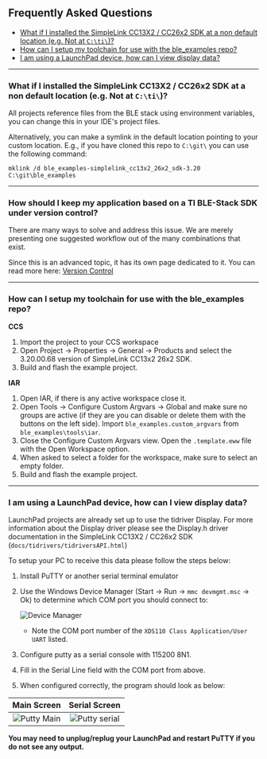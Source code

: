 ## Frequently Asked Questions

* [What if I installed the SimpleLink CC13X2 / CC26x2 SDK at a non default location (e.g. Not at ``C:\ti\``)?](#what-if-i-installed-the-simplelink-cc13x2-26x2-sdk-at-a-non-default-location-eg-not-at-cti)
* [How can I setup my toolchain for use with the ble\_examples repo?](#how-can-i-setup-my-toolchain-for-use-with-the-ble_examples-repo)
* [I am using a LaunchPad device, how can I view display data?](#i-am-using-a-launchpad-device-how-can-i-view-display-data)
---

### <a name="default"></a>What if I installed the SimpleLink CC13X2 / CC26x2 SDK at a non default location (e.g. Not at ``C:\ti\``)?

All projects reference files from the BLE stack using environment variables, you
can change this in your IDE's project files. 

Alternatively, you can make a symlink in the default location pointing to your 
custom location. E.g., if you have cloned this repo to ``C:\git\`` you can use 
the following command:

``mklink /d ble_examples-simplelink_cc13x2_26x2_sdk-3.20 C:\git\ble_examples``

---
### <a name="versioning"></a>How should I keep my application based on a TI BLE-Stack SDK under version control?

There are many ways to solve and address this issue. We are merely presenting
one suggested workflow out of the many combinations that exist.

Since this is an advanced topic, it has its own page dedicated to it.
You can read more here: [Version Control](suggested_workflow.md)

---

### <a name="toolchain"></a>How can I setup my toolchain for use with the ble\_examples repo?

**CCS**

1. Import the project to your CCS workspace
2. Open Project -> Properties -> General -> Products and select the 3.20.00.68 
   version of SimpleLink CC13x2 26x2 SDK.
3. Build and flash the example project.

**IAR**

1. Open IAR, if there is any active workspace close it.
2. Open Tools -> Configure Custom Argvars -> Global and make sure no groups are 
   active (if they are you can disable or delete them with the buttons on the 
   left side). Import ``ble_examples.custom_argvars`` from ``ble_examples\tools\iar``. 
3. Close the Configure Custom Argvars view. Open the ``.template.eww`` file with 
   the Open Workspace option.
4. When asked to select a folder for the workspace, make sure to select an empty 
   folder.
5. Build and flash the example project.

---

### <a name="display"></a>I am using a LaunchPad device, how can I view display data?
LaunchPad projects are already set up to use the tidriver Display. For more
information about the Display driver please see the Display.h driver
documentation in the SimpleLink CC13X2 / CC26x2 SDK (`docs/tidrivers/tidriversAPI.html`)

To setup your PC to receive this data please follow the steps below:

1. Install PuTTY or another serial terminal emulator
1. Use the Windows Device Manager (Start &rarr; Run &rarr; `mmc devmgmt.msc`
    &rarr; Ok) to determine which COM port you should connect to:

    ![Device Manager](resources/dev_mgr_xds110.png)
    * Note the COM port number of the `XDS110 Class Application/User UART` listed.
1. Configure putty as a serial console with 115200 8N1.
1. Fill in the Serial Line field with the COM port from above.
1. When configured correctly, the program should look as below:


| Main Screen                                   | Serial Screen                         |
|:---------------------------------------------:|:-------------------------------------:|
| ![Putty Main](resources/putty_main_scrn.png)  | ![Putty serial](resources/putty_serial_scrn.png) |

**You may need to unplug/replug your LaunchPad and restart PuTTY if you do not see any output.**
